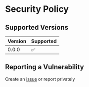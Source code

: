 # Security Policy

## Supported Versions

| Version | Supported          |
| ------- | ------------------ |
| 0.0.0   | :white_check_mark: |

## Reporting a Vulnerability

Create an [issue](https://github.com/C-L-corporation/travel-plan/issues) or report privately
